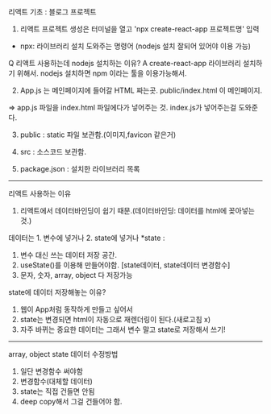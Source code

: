리액트 기초 : 블로그 프로젝트 

1. 리액트 프로젝트 생성은 터미널을 열고 'npx create-react-app 프로젝트명' 입력
* npx: 라이브러리 설치 도와주는 명령어 (nodejs 설치 잘되어 있어야 이용 가능)

Q 리액트 사용하는데 nodejs 설치하는 이유?
A create-react-app 라이브러리 설치하기 위해서. 
nodejs 설치하면 npm 이라는 툴을 이용가능해서.

2. App.js 는 메인페이지에 들어갈 HTML 짜는곳.
public/index.html 이 메인페이지.

=> app.js 파일을 index.html 파일에다가 넣어주는 것.
index.js가 넣어주는걸 도와준다.

3. public : static 파일 보관함.(이미지,favicon 같은거)

4. src : 소스코드 보관함.

5. package.json : 설치한 라이브러리 목록


---

리액트 사용하는 이유
1. 리액트에서 데이터바인딩이 쉽기 때문.(데이터바인딩: 데이터를 html에 꽂아넣는것.)

데이터는 1. 변수에 넣거나 2. state에 넣거나
*state : 
1. 변수 대신 쓰는 데이터 저장 공간.
2. useState()를 이용해 만들어야함. [state데이터, state데이터 변경함수]
3. 문자, 숫자, array, object 다 저장가능

state에 데이터 저장해놓는 이유?
1. 웹이 App처럼 동작하게 만들고 싶어서
2. state는 변경되면 html이 자동으로 재렌더링이 된다.(새로고침 x)
3. 자주 바뀌는 중요한 데이터는 그래서 변수 말고 state로 저장해서 쓰기!

---
array, object state 데이터 수정방법
1. 일단 변경함수 써야함
2. 변경함수(대체할 데이터)
3. state는 직접 건들면 안됨
4. deep copy해서 그걸 건들어야 함.
